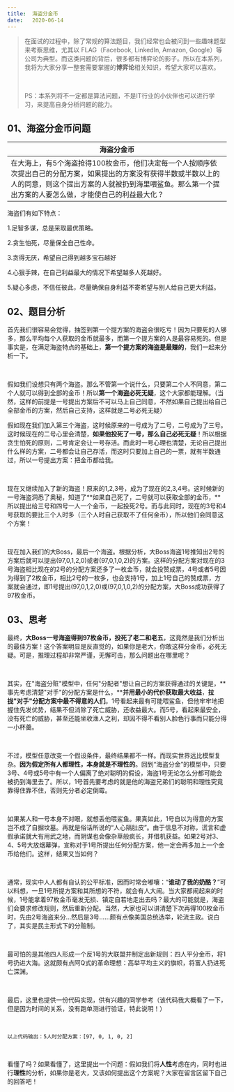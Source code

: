 ```yaml
---
title:	海盗分金币
date:	2020-06-14
---
```


>在面试的过程中，除了常规的算法题目，我们经常也会被问到一些趣味题型来考察思维，尤其以 FLAG（Facebook, LinkedIn, Amazon, Google）等公司为典型。而这类问题的背后，很多都有博弈论的影子。所以在本系列，我将为大家分享一整套需要掌握的**博弈论**相关知识，希望大家可以喜欢。
>
><br/>
>
>PS：本系列将不一定都是算法问题，不是IT行业的小伙伴也可以进行学习，来提高自身分析问题的能力。

## 01、海盗分金币问题

| 海盗分金币                                                   |
| ------------------------------------------------------------ |
| 在大海上，有5个海盗抢得100枚金币，他们决定每一个人按顺序依次提出自己的分配方案，如果提出的方案没有获得半数或半数以上的人的同意，则这个提出方案的人就被扔到海里喂鲨鱼。那么第一个提出方案的人要怎么做，才能使自己的利益最大化？ |

海盗们有如下特点：

1.足智多谋，总是采取最优策略。

2.贪生怕死，尽量保全自己性命。

3.贪得无厌，希望自己得到越多宝石越好

4.心狠手辣，在自己利益最大的情况下希望越多人死越好。

5.疑心多虑，不信任彼此，尽量确保自身利益不寄希望与别人给自己更大利益。

## 02、题目分析

首先我们很容易会觉得，抽签到第一个提方案的海盗会很吃亏！因为只要死的人够多，那么平均每个人获取的金币就最多，而第一个提方案的人是最容易死的。但是事实是，在满足海盗特点的基础上，**第一个提方案的海盗是最赚的**，我们一起来分析一下。

<br/>

假如我们设想只有两个海盗。那么不管第一个说什么，只要第二个人不同意，第二个人就可以得到全部的金币！所以**第一个海盗必死无疑**，这个大家都能理解。（当然，这样的前提是一号提出方案后不可以马上自己同意，不然如果自己提出给自己全部金币的方案，然后自己支持，这样就是二号必死无疑）

假如现在我们加入第三个海盗，这时候原来的一号成为了二号，二号成为了三号。这时候现在的二号心里会清楚，**如果他投死了一号，那么自己必死无疑**！所以根据贪生怕死的原则，二号肯定会让一号存活。而此时一号心理也清楚，无论自己提出什么样的方案，二号都会让自己存活，而这时只要加上自己的一票，就有半数通过，所以一号提出方案：把金币都给我。

<br/>

现在又继续加入了新的海盗！原来的1,2,3号，成为了现在的2,3,4号。这时候新的一号海盗洞悉了奥秘，知道了**如果自己死了，二号就可以获取全部的金币，**所以提出给三号和四号一人一个金币，一起投死2号。而与此同时，现在的3号和4号获取的要比三个人时多（三个人时自己获取不了任何金币），所以他们会同意这个方案！

<br/>

现在加入我们的大Boss，最后一个海盗。根据分析，大Boss海盗1号推知出2号的方案后就可以提出(97,0,1,2,0)或者(97,0,1,0,2)的方案。这样的分配方案对现在的3号海盗相比现在的2号的分配方案还多了一枚金币，就会投赞成票，4号或者5号因为得到了2枚金币，相比2号的一枚多，也会支持1号，加上1号自己的赞成票，方案就会通过，即1号提出(97,0,1,2,0)或(97,0,1,0,2)的分配方案，大Boss成功获得了97枚金币。

## 03、思考

最终，**大Boss一号海盗得到97枚金币，投死了老二和老五**，这竟然是我们分析出的最佳方案！这个答案明显是反直觉的，如果你是老大，你敢这样分金币，必死无疑。可是，推理过程却非常严谨，无懈可击，那么问题出在哪里呢？

<br/>

其实，在"海盗分赃"模型中，任何"分配者"想让自己的方案获得通过的关键是，**事先考虑清楚"对手"的分配方案是什么，****并用最小的代价获取最大收益**，**拉拢"对手"分配方案中最不得意的人们**。1号看起来最有可能喂鲨鱼，但他牢牢地把握住先发优势，结果不但消除了死亡威胁，还收益最大。而5号，看起来最安全，没有死亡的威胁，甚至还能坐收渔人之利，却因不得不看别人脸色行事而只能分得一小杯羹。 

<br/>

不过，模型任意改变一个假设条件，最终结果都不一样。而现实世界远比模型复杂。**因为假定所有人都理性，本身就是不理性的**。回到“海盗分金”的模型中，只要3号、4号或5号中有一个人偏离了绝对聪明的假设，海盗1号无论怎么分都可能会被扔到海里去了。所以，1号首先要考虑的就是他的海盗兄弟们的聪明和理性究竟靠得住靠不住，否则先分者必定倒霉。

<br/>

如果某人和一号本身不对眼，就想丢他喂鲨鱼。果真如此，1号自以为得意的方案岂不成了自掘坟墓。再就是俗话所说的“人心隔肚皮”。由于信息不对称，谎言和虚假承诺就大有用武之地，而阴谋也会像杂草般疯长，并借机获益。如果2号对3、4、5号大放烟幕弹，宣称对于1号所提出任何分配方案，他一定会再多加上一个金币给他们。这样，结果又当如何？

<br/>

通常，现实中人人都有自认的公平标准，因而时常会嘟嚷：“**谁动了我的奶酪？**”可以料想，一旦1号所提方案和其所想的不符，就会有人大闹。当大家都闹起来的时候，1号能拿着97枚金币毫发无损、镇定自若地走出去吗？最大的可能就是，海盗们会要求修改规则，然后重新分配。当然，大家也可以讲清楚下次再得100枚金币时，先由2号海盗来分…然后是3号……颇有点像美国总统选举，轮流主政。说白了，其实是民主形式下的分赃制。

<br/>

最可怕的是其他四人形成一个反1号的大联盟并制定出新规则：四人平分金币，将1号扔进大海。这就颇有点阿Q式的革命理想：高举平均主义的旗帜，将富人扔进死亡深渊。

<br/>

最后，这里也提供一份代码实现，供有兴趣的同学参考（该代码我大概看了一下，但是因为时间的关系，没有跑单测进行验证，特此说明！）

<br/>

```
以上代码输出：5人时分配方案：[97, 0, 1, 0, 2]
```

<br/>

看懂了吗？如果看懂了，这里提出一个问题：假如我们将**人性**考虑在内，同时也进行**理性**的分析，如果你是老大，又该如何提出这个方案呢？大家在留言区留下自己的回答吧！